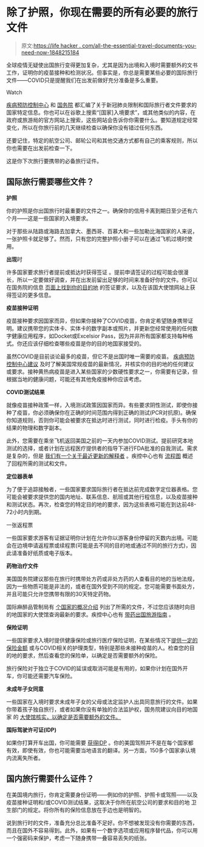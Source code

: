 # 除了护照，你现在需要的所有必要的旅行文件

> 原文:[https://life hacker . com/all-the-essential-travel-documents-you-need-now-1848215184](https://lifehacker.com/all-the-essential-travel-documents-you-need-right-now-1848215184)

全球疫情无疑使出国旅行变得更加复杂，尤其是因为出境和入境时需要额外的文书工作，证明你的疫苗接种和检测状况。但事实是，你总是需要某些必要的国际旅行文件——COVID只是提醒我们在出发前做好充分准备是多么重要。

Watch

[疾病预防控制中心](https://www.cdc.gov/coronavirus/2019-ncov/travelers/map-and-travel-notices.html) 和 [国务院](https://travel.state.gov/content/travel/en/traveladvisories/COVID-19-Country-Specific-Information.html) 都汇编了关于新冠肺炎限制和国际旅行者文件要求的国家特定信息。你也可以在谷歌上搜索“[国家]入境要求”，或其他类似的内容，在政府或旅游局的官方网站上搜索，这些网站会告诉你你需要什么。要知道规定经常变化，所以在你旅行前的几天继续检查以确保你没有错过任何东西。

还要记住，特定的航空公司、邮轮公司和其他交通方式都有自己的乘客规则，所以你也需要在出发前检查一下。

这是你下次旅行要携带的必备旅行证件。

## 国际旅行需要哪些文件？

**护照**

你的护照是你出国旅行时最重要的文件之一。确保你的信用卡离到期日至少还有六个月——这是一些国家的入境要求。

对于那些从陆路或海路去加拿大、墨西哥、百慕大和一些加勒比海国家的人来说，一张护照卡就足够了。然而，只有您的完整护照小册子可以在通过飞机过境时使用。

**出现**时

许多国家要求旅行者提前或抵达时获得签证 。提前申请签证的过程可能会很漫长，所以一定要做好调查，并在出发前留出足够的时间来准备好你的文件。你可以在国务院的信息 [页面上找到你的目的地](https://www.state.gov/countries-areas/) 的签证要求，以及在该国大使馆网站上获得签证的更多信息。

**疫苗接种证明**

疫苗接种要求因国家而异，但如果你接种了COVID疫苗，你肯定希望随身携带证明。建议携带您的实体卡、实体卡的数字副本或照片，并更新您经常使用的任何数字健康应用程序，如Docket或Excelsior Pass，因为并非所有国家都支持每种格式。你还应该仔细检查哪些疫苗是你的目的地国家接受的。

虽然COVID是目前谈论最多的疫苗，但它不是出国时唯一需要的疫苗。 [疾病预防控制中心建议](https://wwwnc.cdc.gov/travel/page/travel-vaccines) 及时了解美国常规疫苗的最新情况，并核实你的目的地的任何建议或要求。接种黄热病疫苗是进入某些国家的少数硬性要求之一，你需要有记录，但根据当地的健康问题，可能还有其他免疫接种你应该考虑。

**COVID测试结果**

就像疫苗接种政策一样，入境测试政策因国家而异。有些要求阴性测试，即使你接种了疫苗，你必须确保你在正确的时间范围内得到正确的测试(PCR对抗原)。确保你知道规则，否则你可能会被要求在抵达时进行测试，同时进行检疫。手头有你的结果的物理和数字副本。

此外，您需要在乘坐飞机返回美国之前的一天内参加COVID测试。提前研究本地测试的选择，或者计划在远程医疗提供者的指导下进行FDA批准的自我测试。需求是复杂的，但是 [我们有一个关于最近更新的解释者](https://lifehacker.com/what-you-should-know-about-the-new-covid-travel-rules-t-1848166165) 。疾控中心也有 [流程图](https://www.cdc.gov/coronavirus/2019-ncov/travelers/pdf/requirements-travel-to-us-by-air-quick-reference-p.pdf) 概述了回程所需的测试和文件。

**定位器表单**

为了便于追踪接触者，一些国家要求国际旅行者在抵达前完成数字定位器表格。您可能会被要求提供您的国内地址、联系信息、航班或其他行程信息，以及疫苗接种和测试状态。再次，检查您的特定目的地的要求，因为这些表格可能在到达前48-72小时内到期。

一张返程票

一些国家要求游客有证据证明你计划在允许你以游客身份停留的天数内出境。可能会在边境申请返程票或续程票(可能是去不同的目的地或通过不同的旅行方式)，因此请准备好纸质或电子版本。

**药物治疗文件**

美国国务院建议那些在旅行时携带处方药或非处方药的人查看目的地的当地法规，因为一些物质可能是非法的，或者在国外受到不同的规定。您可能需要书面处方，并且可能只允许您携带有限的30天特定药物。

国际麻醉品管制局有 [个国家的概况介绍](https://www.incb.org/incb/en/travellers/country-regulations.html) 列出了所需的文件，不过您应该随时向目的地国家的大使馆查询最新的要求。疾控中心也有 [带药出国旅游指南](https://wwwnc.cdc.gov/travel/page/travel-abroad-with-medicine) 。

**保险证明**

一些国家要求入境时提供健康保险或旅行医疗保险证明，在某些情况下[提供一定的保险金额](https://www.nytimes.com/2021/12/10/travel/international-travel-documents-covid.html) 或与COVID相关的护理类型，特别是那些未接种疫苗的人。检查您的目的地的要求，然后查看您的保险单，以确定是否需要额外的保险。

旅行保险对于独立于COVID的延误或取消可能是有用的，如果你计划在国外开车，你可能还需要汽车保险。

**未成年子女同意**

一些国家在入境时要求未成年子女的父母或法定监护人出具同意旅行的文件。如果你带着孩子独自旅行，或者如果你没有单独的合法监护权，国务院建议向目的地国家 的 [大使馆核实，以确定是否需要额外的文件。](https://www.state.gov/countries-areas/)

**国际驾驶许可证(IDP)**

如果你打算开车出国，你可能需要 [获得IDP](http://www.aaa.com/vacation/idpf.html) 。你的美国驾照并不是在每个国家都有效，即使有效，你也可能需要当地语言的翻译。另一方面，150多个国家承认境内流离失所者。

## 国内旅行需要什么证件？

在美国境内旅行，你肯定需要身份证明——例如你的护照、护照卡或驾照——以及疫苗接种证明和/或COVID测试结果，这取决于你所在航空公司的要求和目的地 卫生部门的规定。将你所有的保险信息放在手边也是明智的。

说到旅行时的文件，准备充分总比准备不足好。你不想被发现没有你需要的东西，而且在国外不容易得到。此外，如果有一个数字选项或应用程序替代品，你可以用一个强密码来保护，考虑一下随身携带一叠容易丢失的纸张。